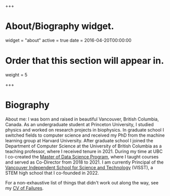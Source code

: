 +++
# About/Biography widget.
widget = "about"
active = true
date = 2016-04-20T00:00:00

# Order that this section will appear in.
weight = 5

 
+++

# Biography

<!-- Hello! I am the ~40 trillion gut bacteria, plus some smaller number of human cells, collectively known as Mike Gelbart. -->

About me: I was born and raised in beautiful Vancouver, British Columbia, Canada. As an undergraduate student at Princeton University, I studied physics and worked on research projects in biophysics. In graduate school I switched fields to computer science and received my PhD from the machine learning group at Harvard University. After graduate school I joined the Department of Computer Science at the University of British Columbia as a teaching professor, where I received tenure in 2021. During my time at UBC I co-created the [Master of Data Science Program](https://masterdatascience.ubc.ca/), where I taught courses and served as Co-Director from 2018 to 2021. I am currently Principal of the [Vancouver Independent School for Science and Technology](https://www.visst.ca) (VISST), a STEM high school that I co-founded in 2022.

For a non-exhaustive list of things that didn't work out along the way, see my [CV of Failures](https://www.mikegelbart.com/files/cv.pdf).
